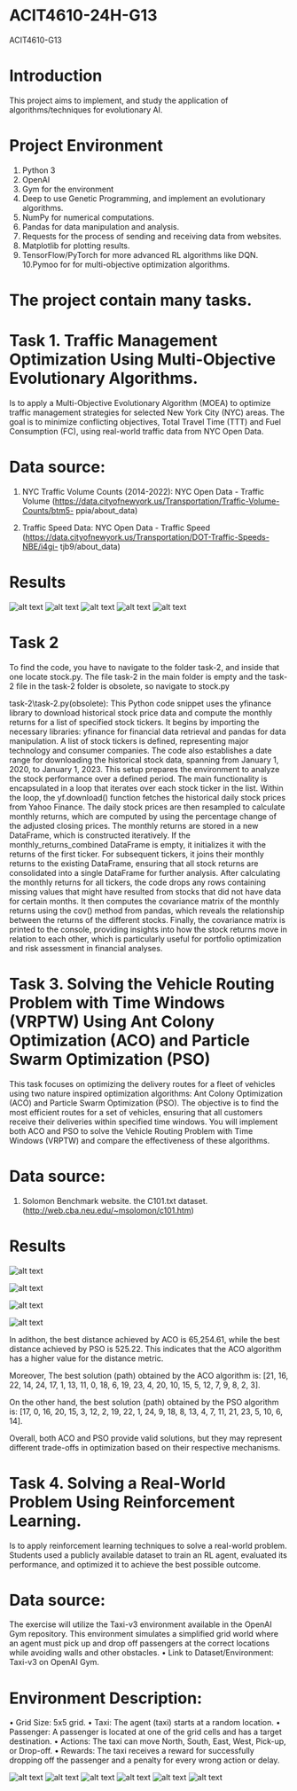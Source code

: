 # ACIT4610-24H-G13
ACIT4610-G13

# Introduction
This project aims to implement, and study the application of algorithms/techniques for evolutionary AI.

# Project Environment
1. Python 3
2. OpenAI
3. Gym for the environment
4. Deep to use Genetic Programming, and implement an evolutionary algorithms.
5. NumPy for numerical computations.
6. Pandas for data manipulation and analysis.
7. Requests for the process of sending and receiving data from websites.
8. Matplotlib for plotting results.
9. TensorFlow/PyTorch for more advanced RL algorithms like DQN.
10.Pymoo for for multi-objective optimization algorithms.

# The project contain many tasks.

# Task 1. Traffic Management Optimization Using Multi-Objective Evolutionary Algorithms.

 Is to apply a Multi-Objective Evolutionary Algorithm (MOEA) to optimize traffic management strategies for selected New York City (NYC) areas. The goal is to minimize conflicting objectives, Total Travel Time (TTT) and Fuel Consumption (FC), using real-world traffic data from NYC Open Data.

# Data source: 
1. NYC Traffic Volume Counts (2014-2022): NYC Open Data - Traffic Volume
(https://data.cityofnewyork.us/Transportation/Traffic-Volume-Counts/btm5-
ppia/about_data)

2. Traffic Speed Data: NYC Open Data - Traffic Speed
(https://data.cityofnewyork.us/Transportation/DOT-Traffic-Speeds-NBE/i4gi-
tjb9/about_data)

# Results

![alt text](Latex/figures/Fuel_consumption_per_time_interval.PNG)
![alt text](Latex/figures/Optimizing_light_duration.PNG)
![alt text](Latex/figures/TTT,%20and%20FC.PNG)
![alt text](Latex/figures/Pareto_Front_For_TTT_And_FC.PNG)
![alt text](Latex/figures/Best_Score_Over_Generation.PNG)

# Task 2
To find the code, you have to navigate to the folder task-2, and inside that one locate stock.py. The file task-2 in the main folder is empty and the task-2 file in the task-2 folder is obsolete, so navigate to stock.py


task-2\task-2.py(obsolete):
 This Python code snippet uses the yfinance library to download historical stock price data and compute the monthly returns for a list of specified stock tickers. It begins by importing the necessary libraries: yfinance for financial data retrieval and pandas for data manipulation. A list of stock tickers is defined, representing major technology and consumer companies. The code also establishes a date range for downloading the historical stock data, spanning from January 1, 2020, to January 1, 2023. This setup prepares the environment to analyze the stock performance over a defined period.
 The main functionality is encapsulated in a loop that iterates over each stock ticker in the list. Within the loop, the yf.download() function fetches the historical daily stock prices from Yahoo Finance. The daily stock prices are then resampled to calculate monthly returns, which are computed by using the percentage change of the adjusted closing prices. The monthly returns are stored in a new DataFrame, which is constructed iteratively. If the monthly_returns_combined DataFrame is empty, it initializes it with the returns of the first ticker. For subsequent tickers, it joins their monthly returns to the existing DataFrame, ensuring that all stock returns are consolidated into a single DataFrame for further analysis.
 After calculating the monthly returns for all tickers, the code drops any rows containing missing values that might have resulted from stocks that did not have data for certain months. It then computes the covariance matrix of the monthly returns using the cov() method from pandas, which reveals the relationship between the returns of the different stocks. Finally, the covariance matrix is printed to the console, providing insights into how the stock returns move in relation to each other, which is particularly useful for portfolio optimization and risk assessment in financial analyses.
# Task 3. Solving the Vehicle Routing Problem with Time Windows (VRPTW) Using Ant Colony Optimization (ACO) and Particle Swarm Optimization (PSO) 

 This task focuses on optimizing the delivery routes for a fleet of vehicles using two nature
inspired optimization algorithms: Ant Colony Optimization (ACO) and Particle Swarm 
Optimization (PSO). The objective is to find the most efficient routes for a set of vehicles, 
ensuring that all customers receive their deliveries within specified time windows. You will 
implement both ACO and PSO to solve the Vehicle Routing Problem with Time Windows 
(VRPTW) and compare the effectiveness of these algorithms.

# Data source: 
1. Solomon Benchmark website.  the C101.txt dataset.
(http://web.cba.neu.edu/~msolomon/c101.htm)

# Results
![alt text](Latex/figures/Customer_Time_Window.PNG)

![alt text](Latex/figures/Citye_Routes_And_Time_Windows.PNG)

![alt text](Latex/figures/Aco_Results.PNG)

![alt text](Latex/figures/Pso_Results.PNG)

In adithon, the best distance achieved by ACO is 65,254.61, while the best distance achieved by PSO is 525.22. This indicates that the ACO algorithm has a higher value for the distance metric.

Moreover, The best solution (path) obtained by the ACO algorithm is:
[21, 16, 22, 14, 24, 17, 1, 13, 11, 0, 18, 6, 19, 23, 4, 20, 10, 15, 5, 12, 7, 9, 8, 2, 3].

On the other hand, the best solution (path) obtained by the PSO algorithm is:
[17, 0, 16, 20, 15, 3, 12, 2, 19, 22, 1, 24, 9, 18, 8, 13, 4, 7, 11, 21, 23, 5, 10, 6, 14].

Overall, both ACO and PSO provide valid solutions, but they may represent different trade-offs in optimization based on their respective mechanisms.


# Task 4. Solving a Real-World Problem Using Reinforcement Learning.

 Is to apply reinforcement learning techniques to solve a real-world problem. Students used a publicly available dataset to train an RL agent, evaluated its performance, and optimized it to achieve the best possible outcome.

# Data source: 
The exercise will utilize the Taxi-v3 environment available in the OpenAI Gym repository. 
This environment simulates a simplified grid world where an agent must pick up and drop off 
passengers at the correct locations while avoiding walls and other obstacles. 
• Link to Dataset/Environment: Taxi-v3 on OpenAI Gym.

# Environment Description: 
• Grid Size: 5x5 grid. 
• Taxi: The agent (taxi) starts at a random location. 
• Passenger: A passenger is located at one of the grid cells and has a target destination. 
• Actions: The taxi can move North, South, East, West, Pick-up, or Drop-off. 
• Rewards: The taxi receives a reward for successfully dropping off the passenger and a 
penalty for every wrong action or delay. 

![alt text](Latex/figures/Taxi_Environment.PNG)
![alt text](Latex/figures/Taxi_moves.PNG)
![alt text](Latex/figures/Best_Episode_After_training.PNG)
![alt text](Latex/figures/Q-Table_Evaluate.PNG)
![alt text](Latex/figures/Q-Table_HeatMap.PNG)
![alt text](Latex/figures/Cumulative_Rewards_Over_Time_During_Training.PNG)





